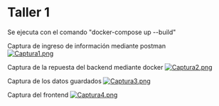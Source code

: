 # Taller 1

Se ejecuta con el comando "docker-compose up --build"

Captura de ingreso de información mediante postman  
[![Captura1.png](https://i.postimg.cc/Y0WKtwXz/Captura-de-pantalla-4.png)](https://postimg.cc/0KPHCh1z)

Captura de la repuesta del backend mediante docker
[![Captura2.png](https://i.postimg.cc/TYdFkgxc/Captura-de-pantalla-5.png)](https://postimg.cc/V5hKvSdS)

Captura de los datos guardados
[![Captura3.png](https://i.postimg.cc/dQmgmnb1/Captura-de-pantalla-6.png)](https://postimg.cc/XXq2nK7S)

Captura del frontend
[![Captura4.png](https://i.postimg.cc/4y5MfN6t/Captura-de-pantalla-7.png)](https://postimg.cc/kR2wwChX)